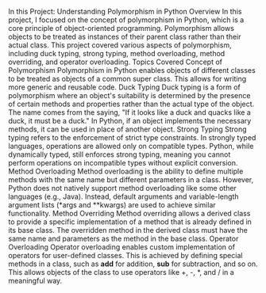 In this Project: Understanding Polymorphism in Python
Overview
In this project, I focused on the concept of polymorphism in Python, which is a core principle of object-oriented programming. Polymorphism allows objects to be treated as instances of their parent class rather than their actual class. This project covered various aspects of polymorphism, including duck typing, strong typing, method overloading, method overriding, and operator overloading.
Topics Covered
Concept of Polymorphism
Polymorphism in Python enables objects of different classes to be treated as objects of a common super class. This allows for writing more generic and reusable code.
Duck Typing
Duck typing is a form of polymorphism where an object's suitability is determined by the presence of certain methods and properties rather than the actual type of the object. The name comes from the saying, "If it looks like a duck and quacks like a duck, it must be a duck." In Python, if an object implements the necessary methods, it can be used in place of another object.
Strong Typing
Strong typing refers to the enforcement of strict type constraints. In strongly typed languages, operations are allowed only on compatible types. Python, while dynamically typed, still enforces strong typing, meaning you cannot perform operations on incompatible types without explicit conversion.
Method Overloading
Method overloading is the ability to define multiple methods with the same name but different parameters in a class. However, Python does not natively support method overloading like some other languages (e.g., Java). Instead, default arguments and variable-length argument lists (*args and **kwargs) are used to achieve similar functionality.
Method Overriding
Method overriding allows a derived class to provide a specific implementation of a method that is already defined in its base class. The overridden method in the derived class must have the same name and parameters as the method in the base class.
Operator Overloading
Operator overloading enables custom implementation of operators for user-defined classes. This is achieved by defining special methods in a class, such as __add__ for addition, __sub__ for subtraction, and so on. This allows objects of the class to use operators like +, -, *, and / in a meaningful way.
